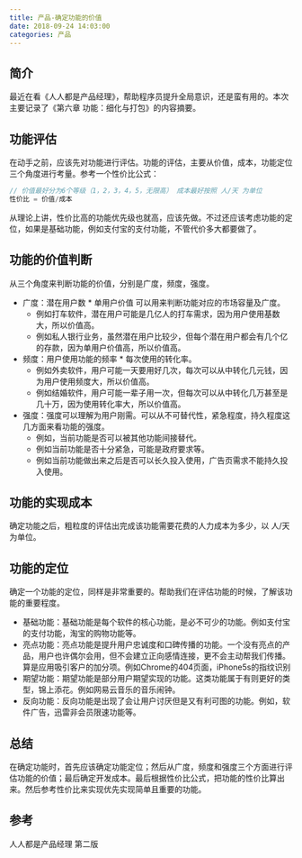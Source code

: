```yaml
---
title: 产品-确定功能的价值
date: 2018-09-24 14:03:00
categories: 产品
---
```


## 简介

最近在看《人人都是产品经理》，帮助程序员提升全局意识，还是蛮有用的。本次主要记录了《第六章 功能：细化与打包》的内容摘要。

## 功能评估

在动手之前，应该先对功能进行评估。功能的评估，主要从价值，成本，功能定位三个角度进行考量。参考一个性价比公式：

```java
// 价值最好分为6个等级（1，2，3，4，5，无限高） 成本最好按照 人/天 为单位
性价比 = 价值/成本
```

从理论上讲，性价比高的功能优先级也就高，应该先做。不过还应该考虑功能的定位，如果是基础功能，例如支付宝的支付功能，不管代价多大都要做了。

## 功能的价值判断

从三个角度来判断功能的价值，分别是广度，频度，强度。

- 广度：潜在用户数 * 单用户价值 可以用来判断功能对应的市场容量及广度。
    - 例如打车软件，潜在用户可能是几亿人的打车需求，因为用户使用基数大，所以价值高。
    - 例如私人银行业务，虽然潜在用户比较少，但每个潜在用户都会有几个亿的存款，因为单用户价值高，所以价值高。
- 频度：用户使用功能的频率 * 每次使用的转化率。
    - 例如外卖软件，用户可能一天要用好几次，每次可以从中转化几元钱，因为用户使用频度大，所以价值高。
    - 例如结婚软件，用户可能一辈子用一次，但每次可以从中转化几万甚至是几十万，因为使用转化率大，所以价值高。
- 强度：强度可以理解为用户刚需。可以从不可替代性，紧急程度，持久程度这几方面来看功能的强度。
    - 例如，当前功能是否可以被其他功能间接替代。
    - 例如当前功能是否十分紧急，可能是政府要求等。
    - 例如当前功能做出来之后是否可以长久投入使用，广告页需求不能持久投入使用。

## 功能的实现成本

确定功能之后，粗粒度的评估出完成该功能需要花费的人力成本为多少，以 人/天 为单位。

## 功能的定位

确定一个功能的定位，同样是非常重要的。帮助我们在评估功能的时候，了解该功能的重要程度。

- 基础功能：基础功能是每个软件的核心功能，是必不可少的功能。例如支付宝的支付功能，淘宝的购物功能等。
- 亮点功能：亮点功能是提升用户忠诚度和口碑传播的功能。一个没有亮点的产品，用户也许偶尔会用，但不会建立正向感情连接，更不会主动帮我们传播。算是应用吸引客户的加分项。例如Chrome的404页面，iPhone5s的指纹识别
- 期望功能：期望功能是部分用户期望实现的功能。这类功能属于有则更好的类型，锦上添花。例如网易云音乐的音乐闹钟。
- 反向功能：反向功能是出现了会让用户讨厌但是又有利可图的功能。例如，软件广告，迅雷非会员限速功能等。

## 总结

在确定功能时，首先应该确定功能定位；然后从广度，频度和强度三个方面进行评估功能的价值；最后确定开发成本。最后根据性价比公式，把功能的性价比算出来。然后参考性价比来实现优先实现简单且重要的功能。

## 参考

人人都是产品经理 第二版